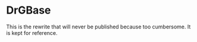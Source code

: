 # DrGBase

This is the rewrite that will never be published because too cumbersome.
It is kept for reference.